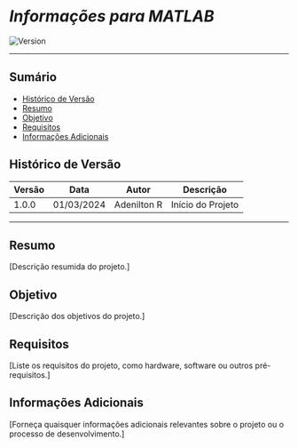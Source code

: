 # _Informações para MATLAB_

![Version](https://img.shields.io/badge/Version-1.0.0-blue)

---

## Sumário

- [Histórico de Versão](#histórico-de-versão)
- [Resumo](#resumo)
- [Objetivo](#objetivo)
- [Requisitos](#requisitos)
- [Informações Adicionais](#informações-adicionais)

## Histórico de Versão

| Versão | Data       | Autor        | Descrição            |
|--------|------------|--------------|----------------------|
| 1.0.0  | 01/03/2024 | Adenilton R  | Início do Projeto    |

---

## Resumo

[Descrição resumida do projeto.]

## Objetivo

[Descrição dos objetivos do projeto.]

## Requisitos

[Liste os requisitos do projeto, como hardware, software ou outros pré-requisitos.]

## Informações Adicionais

[Forneça quaisquer informações adicionais relevantes sobre o projeto ou o processo de desenvolvimento.]


